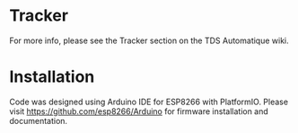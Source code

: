 # Tracker

For more info, please see the Tracker section on the TDS Automatique wiki.

# Installation

Code was designed using Arduino IDE for ESP8266 with PlatformIO.
Please visit https://github.com/esp8266/Arduino for firmware installation and documentation.
